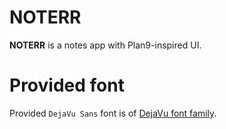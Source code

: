 # NOTERR
**NOTERR** is a notes app with Plan9-inspired UI.

# Provided font
Provided `DejaVu Sans` font is of [DejaVu font family](https://dejavu-fonts.github.io/ "DejaVu fonts").
